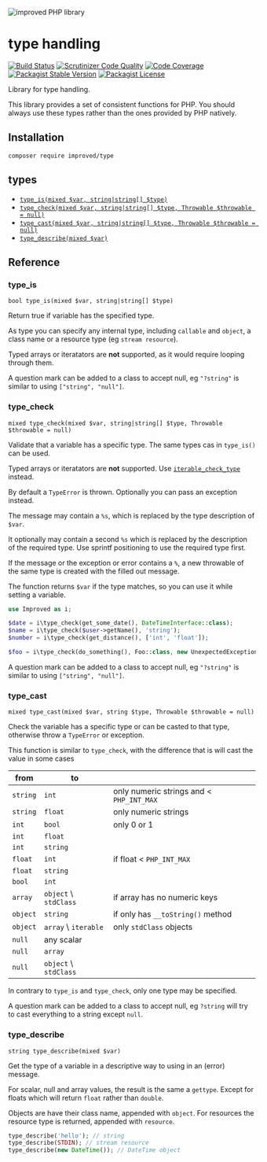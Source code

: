 ![improved PHP library](https://user-images.githubusercontent.com/100821/46372249-e5eb7500-c68a-11e8-801a-2ee57da3e5e3.png)

# type handling

[![Build Status](https://travis-ci.org/improved-php-library/type.svg?branch=master)](https://travis-ci.org/improved-php-library/type)
[![Scrutinizer Code Quality](https://scrutinizer-ci.com/g/improved-php-library/type/badges/quality-score.png?b=master)](https://scrutinizer-ci.com/g/improved-php-library/type/?branch=master)
[![Code Coverage](https://scrutinizer-ci.com/g/improved-php-library/type/badges/coverage.png?b=master)](https://scrutinizer-ci.com/g/improved-php-library/type/?branch=master)
[![Packagist Stable Version](https://img.shields.io/packagist/v/improved/type.svg)](https://packagist.org/packages/improved/type)
[![Packagist License](https://img.shields.io/packagist/l/improved/type.svg)](https://packagist.org/packages/improved/type)

Library for type handling.

This library provides a set of consistent functions for PHP. You should always use these types rather than the ones
provided by PHP natively.

## Installation

    composer require improved/type

## types

* [`type_is(mixed $var, string|string[] $type)`](#type_is)
* [`type_check(mixed $var, string|string[] $type, Throwable $throwable = null)`](#type_check)
* [`type_cast(mixed $var, string|string[] $type, Throwable $throwable = null)`](#type_cast)
* [`type_describe(mixed $var)`](#type_describe)

## Reference

### type_is

    bool type_is(mixed $var, string|string[] $type)
    
Return true if variable has the specified type.

As type you can specify any internal type, including `callable` and `object`, a class name or a resource type (eg
`stream resource`). 

Typed arrays or iteratators are **not** supported, as it would require looping through them.

A question mark can be added to a class to accept null, eg `"?string"` is similar to using `["string", "null"]`.

### type_check

    mixed type_check(mixed $var, string|string[] $type, Throwable $throwable = null)
    
Validate that a variable has a specific type. The same types cas in `type_is()` can be used.

Typed arrays or iteratators are **not** supported. Use
[`iterable_check_type`](https://github.com/improved-php-library/iterable#checktype) instead.

By default a `TypeError` is thrown. Optionally you can pass an exception instead.

The message may contain a `%s`, which is replaced by the type description of `$var`.

It optionally may contain a second `%s` which is replaced by the description of the required type. Use sprintf
positioning to use the required type first.

If the message or the exception or error contains a `%`, a new throwable of the same type is created with the filled
out message.

The function returns `$var` if the type matches, so you can use it while setting a variable.

```php
use Improved as i;

$date = i\type_check(get_some_date(), DateTimeInterface::class);
$name = i\type_check($user->getName(), 'string');
$number = i\type_check(get_distance(), ['int', 'float']);

$foo = i\type_check(do_something(), Foo::class, new UnexpectedException('Wanted %2$s, not %1$s'));
```

A question mark can be added to a class to accept null, eg `"?string"` is similar to using `["string", "null"]`.

### type_cast

    mixed type_cast(mixed $var, string $type, Throwable $throwable = null)

Check the variable has a specific type or can be casted to that type, otherwise throw a `TypeError` or exception.

This function is similar to `type_check`, with the difference that is will cast the value in some cases


| from     | to                    |                                          |
|----------|-----------------------|------------------------------------------|
| `string` | `int`                 | only numeric strings and < `PHP_INT_MAX` |
| `string` | `float`               | only numeric strings                     |
| `int`    | `bool`                | only 0 or 1                              |
| `int`    | `float`               |                                          |
| `int`    | `string`              |                                          |
| `float`  | `int`                 | if float < `PHP_INT_MAX`                 |
| `float`  | `string`              |                                          |
| `bool`   | `int`                 |                                          |
| `array`  | `object` \ `stdClass` | if array has no numeric keys             |
| `object` | `string`              | if only has `__toString()` method        |
| `object` | `array` \ `iterable`  | only `stdClass` objects                  |
| `null`   | any scalar            |                                          |
| `null`   | `array`               |                                          |
| `null`   | `object` \ `stdClass` |                                          |

In contrary to `type_is` and `type_check`, only one type may be specified.

A question mark can be added to a class to accept null, eg `?string` will try to cast everything to a string except
`null`.

### type_describe

    string type_describe(mixed $var)

Get the type of a variable in a descriptive way to using in an (error) message.

For scalar, null and array values, the result is the same a `gettype`. Except for floats which will return `float`
rather than `double`.  

Objects are have their class name, appended with `object`. For resources the resource type is returned, appended with
`resource`.

```php
type_describe('hello'); // string
type_describe(STDIN); // stream resource
type_describe(new DateTime()); // DateTime object
```
